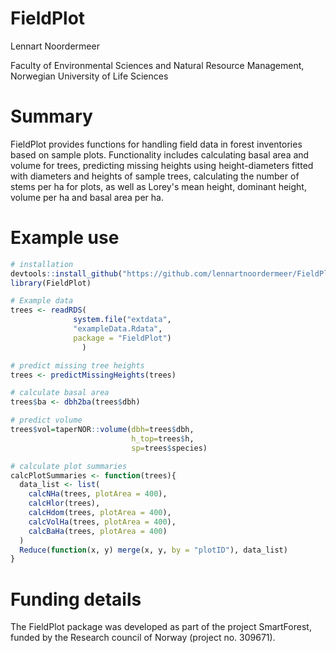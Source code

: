# FieldPlot
Lennart Noordermeer 

Faculty of Environmental Sciences and Natural Resource Management, Norwegian University of Life Sciences

# Summary

FieldPlot provides functions for handling field data in forest inventories based on sample plots. Functionality includes calculating basal area and volume for trees, predicting missing heights using height-diameters fitted with diameters and heights of sample trees, calculating the number of stems per ha for plots, as well as Lorey's mean height, dominant height, volume per ha and basal area per ha.  


# Example use
```r
# installation
devtools::install_github("https://github.com/lennartnoordermeer/FieldPlot")
library(FieldPlot)

# Example data
trees <- readRDS(
              system.file("extdata",
              "exampleData.Rdata",
              package = "FieldPlot")
                )

# predict missing tree heights
trees <- predictMissingHeights(trees)

# calculate basal area
trees$ba <- dbh2ba(trees$dbh)

# predict volume
trees$vol=taperNOR::volume(dbh=trees$dbh,
                           h_top=trees$h,
                           sp=trees$species)

# calculate plot summaries
calcPlotSummaries <- function(trees){
  data_list <- list(
    calcNHa(trees, plotArea = 400),
    calcHlor(trees),
    calcHdom(trees, plotArea = 400),
    calcVolHa(trees, plotArea = 400),
    calcBaHa(trees, plotArea = 400)
  )
  Reduce(function(x, y) merge(x, y, by = "plotID"), data_list)
}

```
# Funding details

The FieldPlot package was developed as part of the project SmartForest, funded by the Research council of Norway (project no. 309671). 

